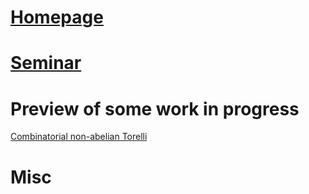 # [Homepage](http://mat.puc-rio.br/~sergey)

# [Seminar](https://sergunchik.github.io/seminario)

# Preview of some work in progress
[Combinatorial non-abelian Torelli](https://sergunchik.github.io/torelli)

# Misc
